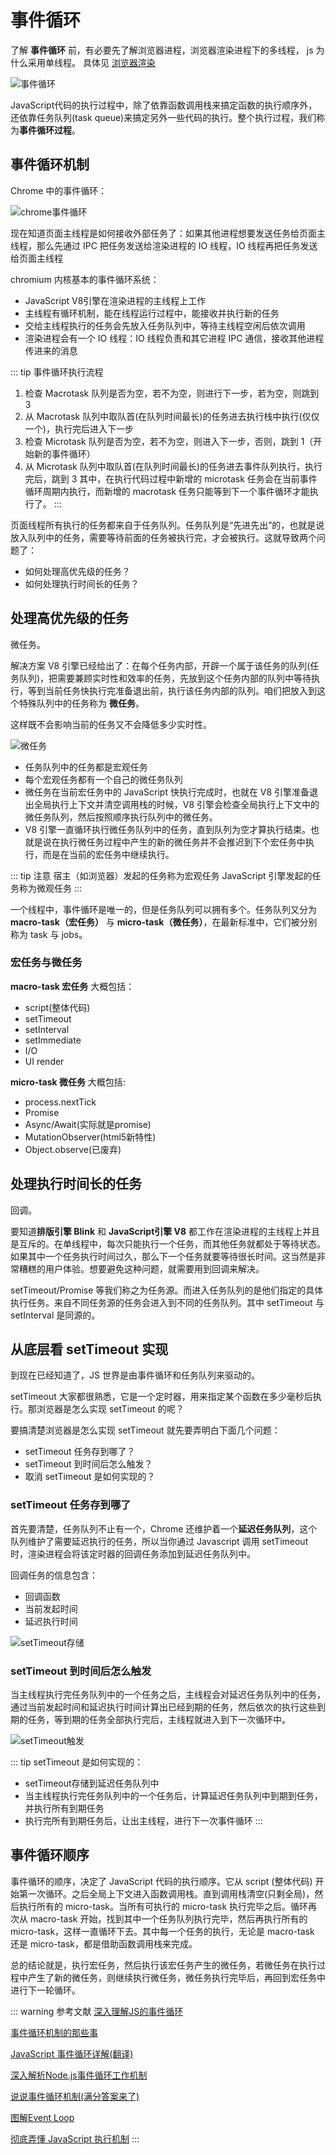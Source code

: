 # 事件循环

了解 **事件循环** 前，有必要先了解浏览器进程，浏览器渲染进程下的多线程， js 为什么采用单线程。 具体见 [浏览器渲染](../browser/browser-render)

![事件循环](/blog/images/javascript/事件循环.png)

JavaScript代码的执行过程中，除了依靠函数调用栈来搞定函数的执行顺序外，还依靠任务队列(task queue)来搞定另外一些代码的执行。整个执行过程，我们称为**事件循环过程**。

## 事件循环机制

Chrome 中的事件循环：

![chrome事件循环](/blog/images/javascript/chrome事件循环.png)

现在知道页面主线程是如何接收外部任务了：如果其他进程想要发送任务给页面主线程，那么先通过 IPC 把任务发送给渲染进程的 IO 线程，IO 线程再把任务发送给页面主线程

chromium 内核基本的事件循环系统：

- JavaScript V8引擎在渲染进程的主线程上工作
- 主线程有循环机制，能在线程运行过程中，能接收并执行新的任务
- 交给主线程执行的任务会先放入任务队列中，等待主线程空闲后依次调用
- 渲染进程会有一个 IO 线程：IO 线程负责和其它进程 IPC 通信，接收其他进程传进来的消息

::: tip 事件循环执行流程
1. 检查 Macrotask 队列是否为空，若不为空，则进行下一步，若为空，则跳到 3
3. 从 Macrotask 队列中取队首(在队列时间最长)的任务进去执行栈中执行(仅仅一个)，执行完后进入下一步
3. 检查 Microtask 队列是否为空，若不为空，则进入下一步，否则，跳到 1（开始新的事件循环）
4. 从 Microtask 队列中取队首(在队列时间最长)的任务进去事件队列执行，执行完后，跳到 3 其中，在执行代码过程中新增的 microtask 任务会在当前事件循环周期内执行，而新增的 macrotask 任务只能等到下一个事件循环才能执行了。
:::

页面线程所有执行的任务都来自于任务队列。任务队列是“先进先出”的，也就是说放入队列中的任务，需要等待前面的任务被执行完，才会被执行。这就导致两个问题了：

- 如何处理高优先级的任务？
- 如何处理执行时间长的任务？

## 处理高优先级的任务

微任务。

解决方案 V8 引擎已经给出了：在每个任务内部，开辟一个属于该任务的队列(任务队列)，把需要兼顾实时性和效率的任务，先放到这个任务内部的队列中等待执行，等到当前任务快执行完准备退出前，执行该任务内部的队列。咱们把放入到这个特殊队列中的任务称为 **微任务**。

这样既不会影响当前的任务又不会降低多少实时性。

![微任务](/blog/images/javascript/微任务.png)

- 任务队列中的任务都是宏观任务
- 每个宏观任务都有一个自己的微任务队列
- 微任务在当前宏任务中的 JavaScript 快执行完成时，也就在 V8 引擎准备退出全局执行上下文并清空调用栈的时候，V8 引擎会检查全局执行上下文中的微任务队列，然后按照顺序执行队列中的微任务。
- V8 引擎一直循环执行微任务队列中的任务，直到队列为空才算执行结束。也就是说在执行微任务过程中产生的新的微任务并不会推迟到下个宏任务中执行，而是在当前的宏任务中继续执行。

::: tip 注意
宿主（如浏览器）发起的任务称为宏观任务
JavaScript 引擎发起的任务称为微观任务
:::

一个线程中，事件循环是唯一的，但是任务队列可以拥有多个。任务队列又分为 **macro-task（宏任务）** 与 **micro-task（微任务）**，在最新标准中，它们被分别称为 task 与 jobs。

### 宏任务与微任务

**macro-task 宏任务** 大概包括：

- script(整体代码)
- setTimeout
- setInterval
- setImmediate
- I/O
- UI render


**micro-task 微任务** 大概包括:

- process.nextTick
- Promise
- Async/Await(实际就是promise)
- MutationObserver(html5新特性)
- Object.observe(已废弃)

## 处理执行时间长的任务

回调。

要知道**排版引擎 Blink** 和 **JavaScript引擎 V8** 都工作在渲染进程的主线程上并且是互斥的。在单线程中，每次只能执行一个任务，而其他任务就都处于等待状态。如果其中一个任务执行时间过久，那么下一个任务就要等待很长时间。这当然是非常糟糕的用户体验。想要避免这种问题，就需要用到回调来解决。

setTimeout/Promise 等我们称之为任务源。而进入任务队列的是他们指定的具体执行任务。来自不同任务源的任务会进入到不同的任务队列。其中 setTimeout 与 setInterval 是同源的。

## 从底层看 setTimeout 实现

到现在已经知道了，JS 世界是由事件循环和任务队列来驱动的。

setTimeout 大家都很熟悉，它是一个定时器，用来指定某个函数在多少毫秒后执行。那浏览器是怎么实现 setTimeout 的呢？

要搞清楚浏览器是怎么实现 setTimeout 就先要弄明白下面几个问题：

- setTimeout 任务存到哪了？
- setTimeout 到时间后怎么触发？
- 取消 setTimeout 是如何实现的？

### setTimeout 任务存到哪了

首先要清楚，任务队列不止有一个，Chrome 还维护着一个**延迟任务队列**，这个队列维护了需要延迟执行的任务，所以当你通过 Javascript 调用 setTimeout 时，渲染进程会将该定时器的回调任务添加到延迟任务队列中。

回调任务的信息包含：

- 回调函数
- 当前发起时间
- 延迟执行时间

![setTimeout存储](/blog/images/javascript/setTimeout存储.png)

### setTimeout 到时间后怎么触发

当主线程执行完任务队列中的一个任务之后，主线程会对延迟任务队列中的任务，通过当前发起时间和延迟执行时间计算出已经到期的任务，然后依次的执行这些到期的任务，等到期的任务全部执行完后，主线程就进入到下一次循环中。

![setTimeout触发](/blog/images/javascript/setTimeout触发.png)

::: tip setTimeout 是如何实现的：
- setTimeout存储到延迟任务队列中
- 当主线程执行完任务队列中的一个任务后，计算延迟任务队列中到期到任务，并执行所有到期任务
- 执行完所有到期任务后，让出主线程，进行下一次事件循环
:::

## 事件循环顺序

事件循环的顺序，决定了 JavaScript 代码的执行顺序。它从 script (整体代码) 开始第一次循环。之后全局上下文进入函数调用栈。直到调用栈清空(只剩全局)，然后执行所有的 micro-task。当所有可执行的 micro-task 执行完毕之后。循环再次从 macro-task 开始，找到其中一个任务队列执行完毕，然后再执行所有的 micro-task，这样一直循环下去。其中每一个任务的执行，无论是 macro-task 还是 micro-task，都是借助函数调用栈来完成。

总的结论就是，执行宏任务，然后执行该宏任务产生的微任务，若微任务在执行过程中产生了新的微任务，则继续执行微任务，微任务执行完毕后，再回到宏任务中进行下一轮循环。

::: warning 参考文献
[深入理解JS的事件循环](https://mp.weixin.qq.com/s/4BLQQK8cTec_fQrklf2Qbg)

[事件循环机制的那些事](https://mp.weixin.qq.com/s/PBX_YHw0-f3bbSDH5ZbbJQ)

[JavaScript 事件循环详解(翻译)](https://mp.weixin.qq.com/s/DQdVxdHq36lGNhB3JEh_kw)

[深入解析Node.js事件循环工作机制](https://mp.weixin.qq.com/s/qWzxfbrD2LnaI_90Gqm9pw)

[说说事件循环机制(满分答案来了)](https://mp.weixin.qq.com/s/QgfE5Km1xiEkQqADMLmj-Q)

[图解Event Loop](https://juejin.cn/post/6844904004745592846)

[彻底弄懂 JavaScript 执行机制](https://juejin.cn/post/6844903512845860872)
:::